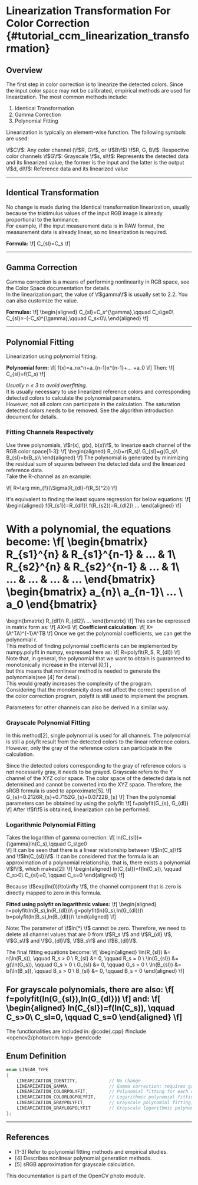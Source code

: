 Linearization Transformation For Color Correction {#tutorial_ccm_linearization_transformation}
============================

Overview
------------

The first step in color correction is to linearize the detected colors. Since the input color space may not be calibrated, empirical methods are used for linearization. The most common methods include:

1. Identical Transformation
2. Gamma Correction
3. Polynomial Fitting

Linearization is typically an element-wise function. The following symbols are used:

\f$C\f$: Any color channel (\f$R, G\f$, or \f$B\f$)
\f$R, G, B\f$: Respective color channels
\f$G\f$: Grayscale
\f$s, sl\f$: Represents the detected data and its linearized value, the former is the input and the latter is the output
\f$d, dl\f$: Reference data and its linearized value

---

Identical Transformation
------------

No change is made during the Identical transformation linearization, usually because the tristimulus values of the input RGB image is already proportional to the luminance.\
For example, if the input measurement data is in RAW format, the measurement data is already linear, so no linearization is required.

**Formula:**
\f[
C_{sl}=C_s
\f]

---

Gamma Correction
------------

Gamma correction is a means of performing nonlinearity in RGB space, see the Color Space documentation for details.\
In the linearization part, the value of \f$gamma\f$ is usually set to 2.2.
You can also customize the value.

**Formulas:**
\f[
\begin{aligned}
C_{sl}=C_s^{\gamma},\qquad C_s\ge0\\
C_{sl}=-(-C_s)^{\gamma},\qquad C_s<0\\\\
\end{aligned}
\f]

---

Polynomial Fitting
------------

Linearization using polynomial fitting.

**Polynomial form:**
\f[
f(x)=a_nx^n+a_{n-1}x^{n-1}+... +a_0
\f]
Then:
\f[
C_{sl}=f(C_s)
\f]

*Usually n ≤ 3 to avoid overfitting.*\
It is usually necessary to use linearized reference colors and corresponding detected colors to calculate the polynomial parameters.\
However, not all colors can participate in the calculation. The saturation detected colors needs to be removed. See the algorithm introduction document for details.

### Fitting Channels Respectively
Use three polynomials, \f$r(x), g(x), b(x)\f$, to linearize each channel of the RGB color space[1-3]:
\f[
\begin{aligned}
R_{sl}=r(R_s)\\
G_{sl}=g(G_s)\\
B_{sl}=b(B_s)\\
\end{aligned}
\f]
The polynomial is generated by minimizing the residual sum of squares between the detected data and the linearized reference data.\
Take the R-channel as an example:

\f[
R=\arg min_{f}(\Sigma(R_{dl}-f(R_S)^2))
\f]

It's equivalent to finding the least square regression for below equations:
\f[
\begin{aligned}
f(R_{s1})=R_{dl1}\\
f(R_{s2})=R_{dl2}\\
...
\end{aligned}
\f]

With a polynomial, the equations become:
\f[
\begin{bmatrix}
R_{s1}^{n} & R_{s1}^{n-1} & ... & 1\\
R_{s2}^{n} & R_{s2}^{n-1} & ... & 1\\
... & ... & ... & ...
\end{bmatrix}
\begin{bmatrix}
a_{n}\\
a_{n-1}\\
... \\
a_0
\end{bmatrix}
=
\begin{bmatrix}
R_{dl1}\\
R_{dl2}\\
...
\end{bmatrix}
\f]
This can be expressed in matrix form as:
\f[
AX=B
\f]
**Coefficient calculation:**
\f[
X=(A^TA)^{-1}A^TB
\f]
Once we get the polynomial coefficients, we can get the polynomial r.\
This method of finding polynomial coefficients can be implemented by numpy.polyfit in numpy, expressed here as:
\f[
R=polyfit(R_S, R_{dl})
\f]
Note that, in general, the polynomial that we want to obtain is guaranteed to monotonically increase in the interval [0,1] ,\
but this means that nonlinear method is needed to generate the polynomials(see [4] for detail).\
This would greatly increases the complexity of the program.\
Considering that the monotonicity does not affect the correct operation of the color correction program, polyfit is still used to implement the program.

Parameters for other channels can also be derived in a similar way.

### Grayscale Polynomial Fitting
In this method[2], single polynomial is used for all channels.
The polynomial is still a polyfit result from the detected colors to the linear reference colors.
However, only the gray of the reference colors can participate in the calculation.

Since the detected colors corresponding to the gray of reference colors is not necessarily gray, it needs to be grayed.
Grayscale refers to the Y channel of the XYZ color space.
The color space of the detected data is not determined and cannot be converted into the XYZ space.
Therefore, the sRGB formula is used to approximate[5].
\f[
G_{s}=0.2126R_{s}+0.7152G_{s}+0.0722B_{s}
\f]
Then the polynomial parameters can be obtained by using the polyfit:
\f[
f=polyfit(G_{s}, G_{dl})
\f]
After \f$f\f$ is obtained, linearization can be performed.

### Logarithmic Polynomial Fitting
Takes the logarithm of gamma correction:
\f[
ln(C_{sl})={\gamma}ln(C_s),\qquad C_s\ge0\
\f]
It can be seen that there is a linear relationship between \f$ln(C_s)\f$ and \f$ln(C_{sl})\f$. It can be considered that the formula is an approximation of a polynomial relationship, that is, there exists a polynomial \f$f\f$, which makes[2]:
\f[
\begin{aligned}
ln(C_{sl})=f(ln(C_s)), \qquad C_s>0\\
C_{sl}=0, \qquad C_s=0
\end{aligned}
\f]

Because \f$exp(ln(0))\to\infty \f$, the channel component that is zero is directly mapped to zero in this formula.

**Fitted using polyfit on logarithmic values:**
\f[
\begin{aligned}
r=polyfit(ln(R_s),ln(R_{dl}))\\
g=polyfit(ln(G_s),ln(G_{dl}))\\
b=polyfit(ln(B_s),ln(B_{dl}))\\
\end{aligned}
\f]

Note: The parameter of \f$ln(*) \f$ cannot be zero. Therefore, we need to delete all channel values that are 0 from \f$R_s \f$ and \f$R_{dl} \f$, \f$G_s\f$ and \f$G_{dl}\f$, \f$B_s\f$ and \f$B_{dl}\f$.

The final fitting equations become:
\f[
\begin{aligned}
\ln(R_{sl}) &= r(\ln(R_s)), \qquad R_s > 0 \\
R_{sl} &= 0, \qquad R_s = 0 \\
\ln(G_{sl}) &= g(\ln(G_s)), \qquad G_s > 0 \\
G_{sl} &= 0, \qquad G_s = 0 \\
\ln(B_{sl}) &= b(\ln(B_s)), \qquad B_s > 0 \\
B_{sl} &= 0, \qquad B_s = 0
\end{aligned}
\f]

For grayscale polynomials, there are also:
\f[
f=polyfit(ln(G_{sl}),ln(G_{dl}))
\f]
and:
\f[
\begin{aligned}
ln(C_{sl})=f(ln(C_s)), \qquad C_s>0\\
C_sl=0, \qquad C_s=0
\end{aligned}
\f]
---
The functionalities are included in:
@code{.cpp}
#include <opencv2/photo/ccm.hpp>
@endcode

Enum Definition
------------

```cpp
enum LINEAR_TYPE
{
    LINEARIZATION_IDENTITY,            // No change
    LINEARIZATION_GAMMA,               // Gamma correction; requires gamma value
    LINEARIZATION_COLORPOLYFIT,        // Polynomial fitting for each channel; requires degree
    LINEARIZATION_COLORLOGPOLYFIT,     // Logarithmic polynomial fitting; requires degree
    LINEARIZATION_GRAYPOLYFIT,         // Grayscale polynomial fitting; requires degree and dst_whites
    LINEARIZATION_GRAYLOGPOLYFIT       // Grayscale logarithmic polynomial fitting; requires degree and dst_whites
};
```

---

## References
- [1-3] Refer to polynomial fitting methods and empirical studies.
- [4] Describes nonlinear polynomial generation methods.
- [5] sRGB approximation for grayscale calculation.

This documentation is part of the OpenCV photo module.
